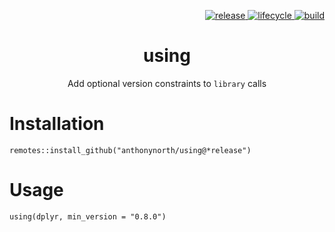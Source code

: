 <p align="right">
  <a href="https://github.com/anthonynorth/using/releases/latest">
    <img src="https://img.shields.io/github/v/tag/anthonynorth/using?label=release&sort=semver" alt="release">
  </a>
  <a href="https://www.tidyverse.org/lifecycle/#experimental">
    <img src="https://img.shields.io/badge/lifecycle-experimental-orange.svg" alt="lifecycle" />
  </a>
  <a href="https://travis-ci.com/anthonynorth/using">
    <img src="https://travis-ci.com/anthonynorth/using.svg?branch=master" alt="build" />
  </a>
</p>

<h1 align="center">using</h1>

<p align="center">
  Add optional version constraints to <code>library</code> calls
</p>

# Installation

`remotes::install_github("anthonynorth/using@*release")`

# Usage

`using(dplyr, min_version = "0.8.0")`

